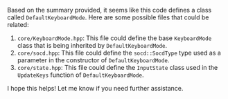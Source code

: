 Based on the summary provided, it seems like this code defines a class called `DefaultKeyboardMode`. Here are some possible files that could be related:

1. `core/KeyboardMode.hpp`: This file could define the base `KeyboardMode` class that is being inherited by `DefaultKeyboardMode`.
2. `core/socd.hpp`: This file could define the `socd::SocdType` type used as a parameter in the constructor of `DefaultKeyboardMode`.
3. `core/state.hpp`: This file could define the `InputState` class used in the `UpdateKeys` function of `DefaultKeyboardMode`.

I hope this helps! Let me know if you need further assistance.